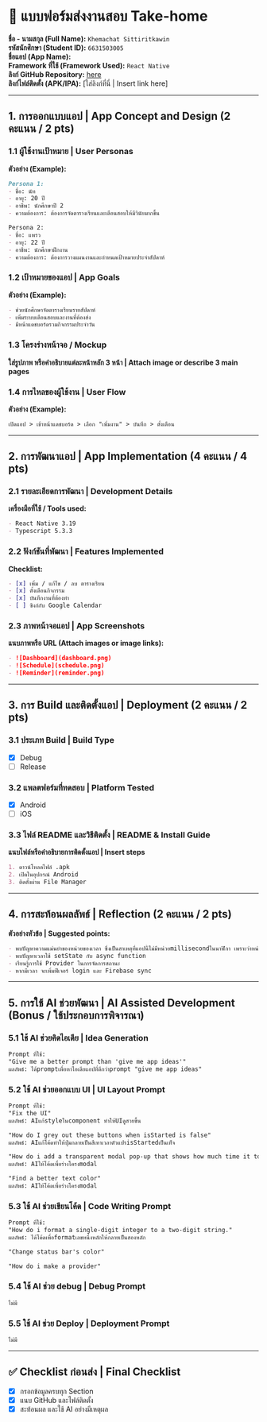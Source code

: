 # 📱 แบบฟอร์มส่งงานสอบ Take-home
**ชื่อ - นามสกุล (Full Name):** ```Khemachat Sittiritkawin```  
**รหัสนักศึกษา (Student ID):** ```6631503005```  
**ชื่อแอป (App Name):**    
**Framework ที่ใช้ (Framework Used):** ```React Native```  
**ลิงก์ GitHub Repository:** [here](https://github.com/khemachat-sittiritkawin/2025MD-Take_Home.git)   
**ลิงก์ไฟล์ติดตั้ง (APK/IPA):** [ใส่ลิงก์ที่นี่ | Insert link here]

---

## 1. การออกแบบแอป | App Concept and Design (2 คะแนน / 2 pts)

### 1.1 ผู้ใช้งานเป้าหมาย | User Personas  
**ตัวอย่าง (Example):**
```markdown
Persona 1:  
- ชื่อ: นัท  
- อายุ: 20 ปี  
- อาชีพ: นักศึกษาปี 2  
- ความต้องการ: ต้องการจัดตารางเรียนและเตือนสอบให้มีวินัยมากขึ้น

Persona 2:  
- ชื่อ: แพรว  
- อายุ: 22 ปี  
- อาชีพ: นักศึกษาฝึกงาน  
- ความต้องการ: ต้องการวางแผนงานและกำหนดเป้าหมายประจำสัปดาห์
```

### 1.2 เป้าหมายของแอป | App Goals  
**ตัวอย่าง (Example):**
```markdown
- ช่วยนักศึกษาจัดตารางเรียนรายสัปดาห์
- เพิ่มระบบเตือนสอบและงานที่ต้องส่ง
- มีหน้าแดชบอร์ดรวมกิจกรรมประจำวัน
```

### 1.3 โครงร่างหน้าจอ / Mockup  
**ใส่รูปภาพ หรือคำอธิบายแต่ละหน้าหลัก 3 หน้า | Attach image or describe 3 main pages**

### 1.4 การไหลของผู้ใช้งาน | User Flow  
**ตัวอย่าง (Example):**
```markdown
เปิดแอป > เข้าหน้าแดชบอร์ด > เลือก "เพิ่มงาน" > บันทึก > ตั้งเตือน
```

---

## 2. การพัฒนาแอป | App Implementation (4 คะแนน / 4 pts)

### 2.1 รายละเอียดการพัฒนา | Development Details  
**เครื่องมือที่ใช้ / Tools used:**
```markdown
- React Native 3.19
- Typescript 5.3.3
```

### 2.2 ฟังก์ชันที่พัฒนา | Features Implemented  
**Checklist:**
```markdown
- [x] เพิ่ม / แก้ไข / ลบ ตารางเรียน
- [x] ตั้งเตือนกิจกรรม
- [x] บันทึกงานที่ต้องทำ
- [ ] ซิงก์กับ Google Calendar
```

### 2.3 ภาพหน้าจอแอป | App Screenshots  
**แนบภาพหรือ URL (Attach images or image links):**
```markdown
- ![Dashboard](dashboard.png)
- ![Schedule](schedule.png)
- ![Reminder](reminder.png)
```

---

## 3. การ Build และติดตั้งแอป | Deployment (2 คะแนน / 2 pts)

### 3.1 ประเภท Build | Build Type
- [x] Debug  
- [ ] Release  

### 3.2 แพลตฟอร์มที่ทดสอบ | Platform Tested  
- [x] Android  
- [ ] iOS  

### 3.3 ไฟล์ README และวิธีติดตั้ง | README & Install Guide  
**แนบไฟล์หรือคำอธิบายการติดตั้งแอป | Insert steps**
```markdown
1. ดาวน์โหลดไฟล์ .apk
2. เปิดในอุปกรณ์ Android
3. ติดตั้งผ่าน File Manager
```

---

## 4. การสะท้อนผลลัพธ์ | Reflection (2 คะแนน / 2 pts)

**ตัวอย่างหัวข้อ | Suggested points:**
```markdown
- พบปัญหาความแม่นยำของหน่วยของเวลา ซึ่งเป็นสาเหตุที่แอปนี้ไม่มีหน่วยmillisecondในนาฬิกา เพราะว่าหน่วยmillisecondทำให้แอปทำงานช้า เนื่องจากต้องre-render componentอยู่1000รอบต่อวินาที
- พบปัญหาเวลาใช้ setState กับ async function
- เรียนรู้การใช้ Provider ในการจัดการสถานะ
- หากมีเวลา จะเพิ่มฟีเจอร์ login และ Firebase sync
```

---

## 5. การใช้ AI ช่วยพัฒนา | AI Assisted Development (Bonus / ใช้ประกอบการพิจารณา)

### 5.1 ใช้ AI ช่วยคิดไอเดีย | Idea Generation
```markdown
Prompt ที่ใช้:  
"Give me a better prompt than 'give me app ideas'"
ผลลัพธ์: ได้promptเพื่อหาไอเดียแอปที่ดีกว่าprompt "give me app ideas"

```

### 5.2 ใช้ AI ช่วยออกแบบ UI | UI Layout Prompt
```markdown
Prompt ที่ใช้:  
"Fix the UI"
ผลลัพธ์: AIแก้styleในcomponent ทำให้UIดูสวยขึ้น

"How do I grey out these buttons when isStarted is false"
ผลลัพธ์: AIแก้โค้ดทำให้ปุ่มกลายเป็นสีเทาเวลาตัวแปรisStartedเป็นเท็จ

"How do i add a transparent modal pop-up that shows how much time it took to complete the tasks"
ผลลัพธ์: AIให้โค้ดเพื่อร่างโครงmodal

"Find a better text color"
ผลลัพธ์: AIให้โค้ดเพื่อร่างโครงmodal
```

### 5.3 ใช้ AI ช่วยเขียนโค้ด | Code Writing Prompt
```markdown
Prompt ที่ใช้:  
"How do i format a single-digit integer to a two-digit string."
ผลลัพธ์: ได้โค้ดเพื่อformatเลขหนึ่งหลักให้กลายเป็นสองหลัก

"Change status bar's color"

"How do i make a provider"
```

### 5.4 ใช้ AI ช่วย debug | Debug Prompt
```markdown
ไม่มี
```

### 5.5 ใช้ AI ช่วย Deploy | Deployment Prompt
```markdown
ไม่มี
```

---

## ✅ Checklist ก่อนส่ง | Final Checklist
- [x] กรอกข้อมูลครบทุก Section  
- [x] แนบ GitHub และไฟล์ติดตั้ง  
- [x] สะท้อนผล และใช้ AI อย่างมีเหตุผล  
